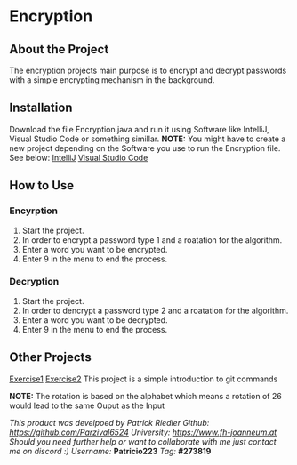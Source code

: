 # Encryption
## About the Project

The encryption projects main purpose is to encrypt and decrypt 
passwords with a simple encrypting mechanism in the background.

## Installation

Download the file Encryption.java and run it using Software like IntelliJ, Visual Studio Code or something simillar. 
**NOTE:** You might have to create a new project depending on the Software you use to run the Encryption file. 
See below: 
[IntelliJ](https://www.jetbrains.com/help/idea/new-project-wizard.html) 
[Visual Studio Code](https://learn.microsoft.com/en-us/visualstudio/ide/create-new-project?view=vs-2022)

## How to Use

### Encyrption

1. Start the project.
2. In order to encrypt a password type 1 and a roatation for the algorithm.
3. Enter a word you want to be encrypted.
4. Enter 9 in the menu to end the process.

### Decryption

1. Start the project.
2. In order to dencrypt a password type 2 and a roatation for the algorithm.
3. Enter a word you want to be decrypted.
4. Enter 9 in the menu to end the process.

## Other Projects

[Exercise1](\Uebung_2\exercise1.md)
[Exercise2](\Uebung_2\exercise2.md)  This project is a simple introduction to git commands

**NOTE:** The rotation is based on the alphabet which means a rotation of 26 would lead to the same Ouput as the Input

*This product was develpoed by Patrick Riedler*
*Github: https://github.com/Parzival6524*
*University: https://www.fh-joanneum.at*
*Should you need further help or want to collaborate with me just contact me on discord :)*
*Username:* **Patricio223**
*Tag:* **#273819**